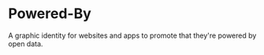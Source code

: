 Powered-By
==========

A graphic identity for websites and apps to promote that they're powered by open data.
